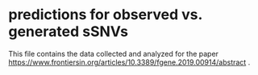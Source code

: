 # predictions for observed vs. generated sSNVs
This file contains the data collected and analyzed for the paper https://www.frontiersin.org/articles/10.3389/fgene.2019.00914/abstract . 
